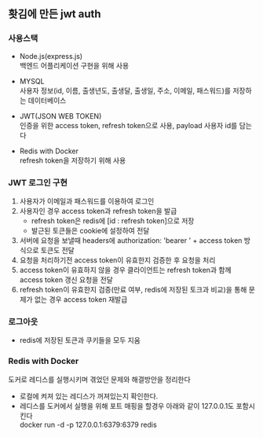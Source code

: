 ## 홧김에 만든 jwt auth

### 사용스택
- Node.js(express.js)   
  백엔드 어플리케이션 구현을 위해 사용
  

- MYSQL    
  사용자 정보(id, 이름, 출생년도, 출생달, 출생일, 주소, 이메일, 패스워드)를 저장하는 데이터베이스
  

- JWT(JSON WEB TOKEN)   
  인증을 위한 access token, refresh token으로 사용, payload 사용자 id를 담는다
  

- Redis with Docker   
  refresh token을 저장하기 위해 사용 
  

### JWT 로그인 구현
1. 사용자가 이메일과 패스워드를 이용하여 로그인
2. 사용자인 경우 access token과 refresh token을 발급   
    - refresh token은 redis에 [id : refresh token]으로 저장
    - 발근된 토큰들은 cookie에 설정하여 전달
3. 서버에 요청을 보낼때 headers에 authorization: 'bearer ' + access token 방식으로 토큰도 전달
4. 요청을 처리하기전 access token이 유효한지 검증한 후 요청을 처리
5. access token이 유효하지 않을 경우 클라이언트는 refresh token과 함께 access token 갱신 요청을 전달
6. refresh token이 유효한지 검증(만료 여부, redis에 저장된 토크과 비교)을 통해 문제가 없는 경우 access token 재발급

### 로그아웃
- redis에 저장된 토큰과 쿠키들을 모두 지움

### Redis with Docker   
도커로 레디스를 실행시키며 겪었던 문제와 해결방안을 정리한다 
- 로컬에 켜져 있는 레디스가 꺼져있는지 확인한다. 
- 레디스를 도커에서 실행을 위해 포트 매핑을 할경우 아래와 같이 127.0.0.1도 포함시킨다   
  docker run -d -p 127.0.0.1:6379:6379 redis   